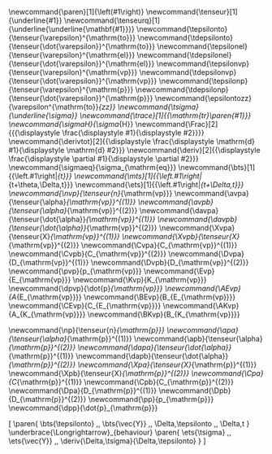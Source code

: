 \newcommand{\paren}[1]{\left(#1\right)}
\newcommand{\tenseur}[1]{\underline{#1}}
\newcommand{\tenseurq}[1]{\underline{\underline{\mathbf{#1}}}}
\newcommand{\tepsilonto}{\tenseur{\varepsilon}^{\mathrm{to}}}
\newcommand{\tdepsilonto}{\tenseur{\dot{\varepsilon}}^{\mathrm{to}}}
\newcommand{\tepsilonel}{\tenseur{\varepsilon}^{\mathrm{el}}}
\newcommand{\tdepsilonel}{\tenseur{\dot{\varepsilon}}^{\mathrm{el}}}
\newcommand{\tepsilonvp}{\tenseur{\varepsilon}^{\mathrm{vp}}}
\newcommand{\tdepsilonvp}{\tenseur{\dot{\varepsilon}}^{\mathrm{vp}}}
\newcommand{\tepsilonp}{\tenseur{\varepsilon}^{\mathrm{p}}}
\newcommand{\tdepsilonp}{\tenseur{\dot{\varepsilon}}^{\mathrm{p}}}
\newcommand{\epsilontozz}{\varepsilon^{\mathrm{to}}_{zz}}
\newcommand{\tsigma}{\underline{\sigma}}
\newcommand{\trace}[1]{{\mathrm{tr}\paren{#1}}}
\newcommand{\sigmaH}{\sigma_{H}}
\newcommand{\Frac}[2]{{{\displaystyle \frac{\displaystyle #1}{\displaystyle #2}}}}
\newcommand{\derivtot}[2]{{\displaystyle \frac{\displaystyle \mathrm{d} #1}{\displaystyle \mathrm{d} #2}}}
\newcommand{\deriv}[2]{{\displaystyle \frac{\displaystyle \partial #1}{\displaystyle \partial #2}}}
\newcommand{\sigmaeq}{\sigma_{\mathrm{eq}}}
\newcommand{\bts}[1]{{\left.#1\right|_{t}}}
\newcommand{\mts}[1]{{\left.#1\right|_{t+\theta\,\Delta\,t}}}
\newcommand{\ets}[1]{{\left.#1\right|_{t+\Delta\,t}}}
\newcommand{\nvp}{\tenseur{n}_{\mathrm{vp}}}
\newcommand{\avpa}{\tenseur{\alpha}_{\mathrm{vp}}^{(1)}}
\newcommand{\avpb}{\tenseur{\alpha}_{\mathrm{vp}}^{(2)}}
\newcommand{\davpa}{\tenseur{\dot{\alpha}}_{\mathrm{vp}}^{(1)}}
\newcommand{\davpb}{\tenseur{\dot{\alpha}}_{\mathrm{vp}}^{(2)}}
\newcommand{\Xvpa}{\tenseur{X}_{\mathrm{vp}}^{(1)}}
\newcommand{\Xvpb}{\tenseur{X}_{\mathrm{vp}}^{(2)}}
\newcommand{\Cvpa}{C_{\mathrm{vp}}^{(1)}}
\newcommand{\Cvpb}{C_{\mathrm{vp}}^{(2)}}
\newcommand{\Dvpa}{D_{\mathrm{vp}}^{(1)}}
\newcommand{\Dvpb}{D_{\mathrm{vp}}^{(2)}}
\newcommand{\pvp}{p_{\mathrm{vp}}}
\newcommand{\Evp}{E_{\mathrm{vp}}}
\newcommand{\Kvp}{K_{\mathrm{vp}}}
\newcommand{\dpvp}{\dot{p}_{\mathrm{vp}}}
\newcommand{\AEvp}{A_{E_{\mathrm{vp}}}}
\newcommand{\BEvp}{B_{E_{\mathrm{vp}}}}
\newcommand{\CEvp}{C_{E_{\mathrm{vp}}}}
\newcommand{\AKvp}{A_{K_{\mathrm{vp}}}}
\newcommand{\BKvp}{B_{K_{\mathrm{vp}}}}

\newcommand{\np}{\tenseur{n}_{\mathrm{p}}}
\newcommand{\apa}{\tenseur{\alpha}_{\mathrm{p}}^{(1)}}
\newcommand{\apb}{\tenseur{\alpha}_{\mathrm{p}}^{(2)}}
\newcommand{\dapa}{\tenseur{\dot{\alpha}}_{\mathrm{p}}^{(1)}}
\newcommand{\dapb}{\tenseur{\dot{\alpha}}_{\mathrm{p}}^{(2)}}
\newcommand{\Xpa}{\tenseur{X}_{\mathrm{p}}^{(1)}}
\newcommand{\Xpb}{\tenseur{X}_{\mathrm{p}}^{(2)}}
\newcommand{\Cpa}{C_{\mathrm{p}}^{(1)}}
\newcommand{\Cpb}{C_{\mathrm{p}}^{(2)}}
\newcommand{\Dpa}{D_{\mathrm{p}}^{(1)}}
\newcommand{\Dpb}{D_{\mathrm{p}}^{(2)}}
\newcommand{\pp}{p_{\mathrm{p}}}
\newcommand{\dpp}{\dot{p}_{\mathrm{p}}}

<!--
pandoc -f markdown+tex_math_single_backslash -F pandoc-crossref --citeproc --highlight-style=tango --default-image-extension=pdf Implementation.md -o Implementation.pdf
-->

\[
  \paren{
    \bts{\tepsilonto} \,,
    \bts{\vec{Y}} \,,
    \Delta\,\tepsilonto \,,
    \Delta\,t
  }
  \underbrace{\Longrightarrow}_{behaviour}
  \paren{
    \ets{\tsigma} \,,
    \ets{\vec{Y}} \,,
    \deriv{\Delta\,\tsigma}{\Delta\,\tepsilonto}
  }
\]

